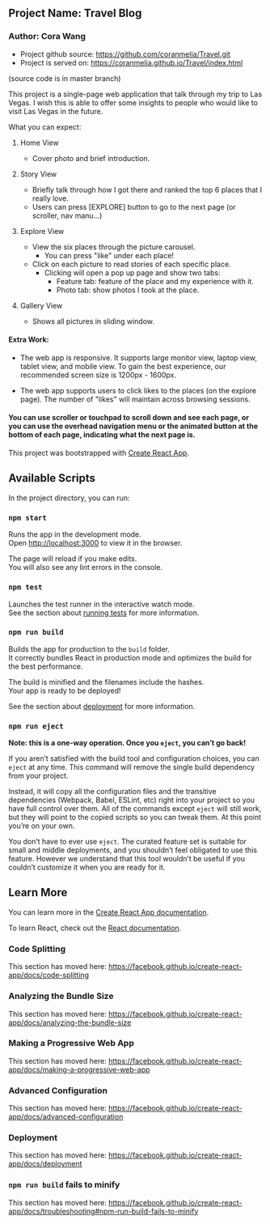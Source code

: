 ## Project Name: Travel Blog
### Author: Cora Wang

- Project github source: https://github.com/coranmelia/Travel.git 
- Project is served on: https://coranmelia.github.io/Travel/index.html

(source code is in master branch)

This project is a single-page web application that talk through my trip to Las Vegas. I wish this is able to offer some insights to people who would like to visit Las Vegas in the future. 

What you can expect: 

1. Home View 
	- Cover photo and brief introduction.
2. Story View 
	- Briefly talk through how I got there and ranked the top 6 places that I really love.
	- Users can press [EXPLORE] button to go to the next page (or scroller, nav manu...)
3. Explore View 
	- View the six places through the picture carousel. 
		- You can press "like" under each place!
	- Click on each picture to read stories of each specific place.
		- Clicking will open a pop up page and show two tabs: 
			- Feature tab: feature of the place and my experience with it.
			- Photo tab: show photos I took at the place.

4. Gallery View
	- Shows all pictures in sliding window.


#### Extra Work: 

- The web app is responsive. It supports large monitor view, laptop view, tablet view, and mobile view. To gain the best experience, our recommended screen size is 1200px - 1600px. 

- The web app supports users to click likes to the places (on the explore page). The number of "likes" will maintain across browsing sessions. 


#### You can use scroller or touchpad to scroll down and see each page, or you can use the overhead navigation menu or the animated button at the bottom of each page, indicating what the next page is. 


This project was bootstrapped with [Create React App](https://github.com/facebook/create-react-app).

## Available Scripts

In the project directory, you can run:

### `npm start`

Runs the app in the development mode.<br />
Open [http://localhost:3000](http://localhost:3000) to view it in the browser.

The page will reload if you make edits.<br />
You will also see any lint errors in the console.

### `npm test`

Launches the test runner in the interactive watch mode.<br />
See the section about [running tests](https://facebook.github.io/create-react-app/docs/running-tests) for more information.

### `npm run build`

Builds the app for production to the `build` folder.<br />
It correctly bundles React in production mode and optimizes the build for the best performance.

The build is minified and the filenames include the hashes.<br />
Your app is ready to be deployed!

See the section about [deployment](https://facebook.github.io/create-react-app/docs/deployment) for more information.

### `npm run eject`

**Note: this is a one-way operation. Once you `eject`, you can’t go back!**

If you aren’t satisfied with the build tool and configuration choices, you can `eject` at any time. This command will remove the single build dependency from your project.

Instead, it will copy all the configuration files and the transitive dependencies (Webpack, Babel, ESLint, etc) right into your project so you have full control over them. All of the commands except `eject` will still work, but they will point to the copied scripts so you can tweak them. At this point you’re on your own.

You don’t have to ever use `eject`. The curated feature set is suitable for small and middle deployments, and you shouldn’t feel obligated to use this feature. However we understand that this tool wouldn’t be useful if you couldn’t customize it when you are ready for it.

## Learn More

You can learn more in the [Create React App documentation](https://facebook.github.io/create-react-app/docs/getting-started).

To learn React, check out the [React documentation](https://reactjs.org/).

### Code Splitting

This section has moved here: https://facebook.github.io/create-react-app/docs/code-splitting

### Analyzing the Bundle Size

This section has moved here: https://facebook.github.io/create-react-app/docs/analyzing-the-bundle-size

### Making a Progressive Web App

This section has moved here: https://facebook.github.io/create-react-app/docs/making-a-progressive-web-app

### Advanced Configuration

This section has moved here: https://facebook.github.io/create-react-app/docs/advanced-configuration

### Deployment

This section has moved here: https://facebook.github.io/create-react-app/docs/deployment

### `npm run build` fails to minify

This section has moved here: https://facebook.github.io/create-react-app/docs/troubleshooting#npm-run-build-fails-to-minify
